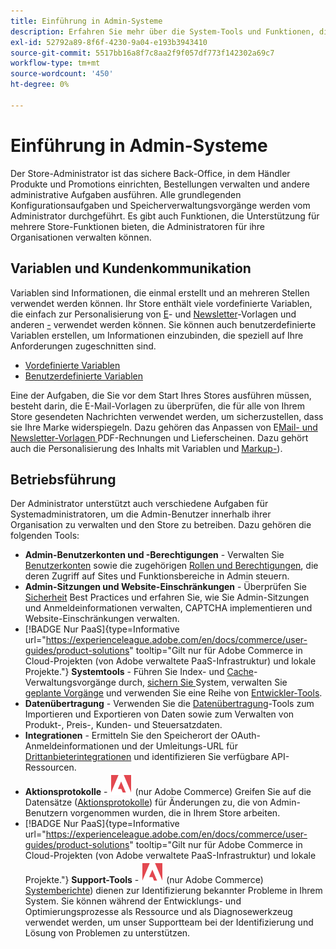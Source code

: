 ```yaml
---
title: Einführung in Admin-Systeme
description: Erfahren Sie mehr über die System-Tools und Funktionen, die der Administrator des Stores verwenden kann, um Sites, Daten, Integrationen und Admin-Benutzer effektiv zu verwalten.
exl-id: 52792a89-8f6f-4230-9a04-e193b3943410
source-git-commit: 5517bb16a8f7c8aa2f9f057df773f142302a69c7
workflow-type: tm+mt
source-wordcount: '450'
ht-degree: 0%

---
```


# Einführung in Admin-Systeme

Der Store-Administrator ist das sichere Back-Office, in dem Händler Produkte und Promotions einrichten, Bestellungen verwalten und andere administrative Aufgaben ausführen. Alle grundlegenden Konfigurationsaufgaben und Speicherverwaltungsvorgänge werden vom Administrator durchgeführt. Es gibt auch Funktionen, die Unterstützung für mehrere Store-Funktionen bieten, die Administratoren für ihre Organisationen verwalten können.

## Variablen und Kundenkommunikation

Variablen sind Informationen, die einmal erstellt und an mehreren Stellen verwendet werden können. Ihr Store enthält viele vordefinierte Variablen, die einfach zur Personalisierung von [E](email-templates.md)- und [Newsletter](../merchandising-promotions/newsletter-template.md)-Vorlagen und anderen [-](../content-design/introduction.md#content) verwendet werden können. Sie können auch benutzerdefinierte Variablen erstellen, um Informationen einzubinden, die speziell auf Ihre Anforderungen zugeschnitten sind.

- [Vordefinierte Variablen](variables-predefined.md)
- [Benutzerdefinierte Variablen](variables-custom.md)

Eine der Aufgaben, die Sie vor dem Start Ihres Stores ausführen müssen, besteht darin, die E-Mail-Vorlagen zu überprüfen, die für alle von Ihrem Store gesendeten Nachrichten verwendet werden, um sicherzustellen, dass sie Ihre Marke widerspiegeln. Dazu gehören das Anpassen von E[Mail- und Newsletter-Vorlagen ](../merchandising-promotions/newsletter-template.md) PDF-Rechnungen und Lieferscheinen. Dazu gehört auch die Personalisierung des Inhalts mit Variablen und [Markup-](markup-tags.md)).

## Betriebsführung

Der Administrator unterstützt auch verschiedene Aufgaben für Systemadministratoren, um die Admin-Benutzer innerhalb ihrer Organisation zu verwalten und den Store zu betreiben. Dazu gehören die folgenden Tools:

- **Admin-Benutzerkonten und -Berechtigungen** - Verwalten Sie [Benutzerkonten](permissions-users-all.md) sowie die zugehörigen [Rollen und Berechtigungen](permissions-user-roles.md), die deren Zugriff auf Sites und Funktionsbereiche in Admin steuern.
- **Admin-Sitzungen und Website-Einschränkungen** - Überprüfen Sie [Sicherheit](security.md) Best Practices und erfahren Sie, wie Sie Admin-Sitzungen und Anmeldeinformationen verwalten, CAPTCHA implementieren und Website-Einschränkungen verwalten.
- [!BADGE Nur PaaS]{type=Informative url="https://experienceleague.adobe.com/en/docs/commerce/user-guides/product-solutions" tooltip="Gilt nur für Adobe Commerce in Cloud-Projekten (von Adobe verwaltete PaaS-Infrastruktur) und lokale Projekte."} **Systemtools** - Führen Sie [](index-management.md) Index- und [Cache](cache-management.md)-Verwaltungsvorgänge durch, [sichern Sie ](backups.md) System, verwalten Sie [geplante Vorgänge](data-scheduled-import-export.md) und verwenden Sie eine Reihe von [Entwickler-Tools](developer-tools.md).
- **Datenübertragung** - Verwenden Sie die [Datenübertragung](data-transfer.md)-Tools zum Importieren und Exportieren von Daten sowie zum Verwalten von Produkt-, Preis-, Kunden- und Steuersatzdaten.
- **Integrationen** - Ermitteln Sie den Speicherort der OAuth-Anmeldeinformationen und der Umleitungs-URL für [Drittanbieterintegrationen](integrations.md) und identifizieren Sie verfügbare API-Ressourcen.
- **Aktionsprotokolle** - ![Adobe Commerce](../assets/adobe-logo.svg) (nur Adobe Commerce) Greifen Sie auf die Datensätze ([Aktionsprotokolle](action-log.md)) für Änderungen zu, die von Admin-Benutzern vorgenommen wurden, die in Ihrem Store arbeiten.
- [!BADGE Nur PaaS]{type=Informative url="https://experienceleague.adobe.com/en/docs/commerce/user-guides/product-solutions" tooltip="Gilt nur für Adobe Commerce in Cloud-Projekten (von Adobe verwaltete PaaS-Infrastruktur) und lokale Projekte."} **Support-Tools** - ![Adobe Commerce](../assets/adobe-logo.svg) (nur Adobe Commerce) [Systemberichte](support.md#access-system-reports)) dienen zur Identifizierung bekannter Probleme in Ihrem System. Sie können während der Entwicklungs- und Optimierungsprozesse als Ressource und als Diagnosewerkzeug verwendet werden, um unser Supportteam bei der Identifizierung und Lösung von Problemen zu unterstützen.
